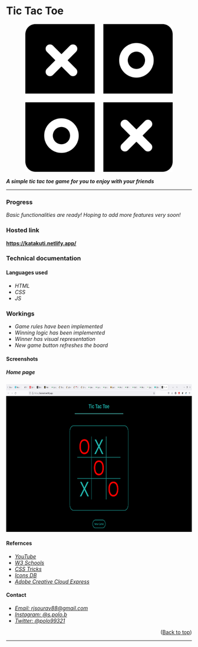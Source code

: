 <div id="top"></div>

# **Tic Tac Toe**

<p align="center">
    <img 
    width="400"
    height="400"
    src="./assets/tic-tac-toe.png"
    />
</p>

**_A simple tic tac toe game for you to enjoy with your friends_**

---

### **Progress**

_Basic functionalities are ready! Hoping to add more features very soon!_

### **Hosted link**

**https://katakuti.netlify.app/**

### **Technical documentation**

#### Languages used

- _HTML_
- _CSS_
- _JS_

### Workings

- _Game rules have been implemented_
- _Winning logic has been implemented_
- _Winner has visual representation_
- _New game button refreshes the board_


#### Screenshots

##### Home page

<p align="center">
    <img 
    width="700"
    height="400"
    src="./assets/Screenshot from 2022-06-16 21-45-41.png"
    />
</p>

#### Refernces

* _[YouTube](https://www.youtube.com/)_
* _[W3 Schools](https://www.w3schools.com/)_
* _[CSS Tricks](https://css-tricks.com/)_
* _[Icons DB](https://www.iconsdb.com/)_
* _[Adobe Creative Cloud Express](https://express.adobe.com/sp/onboarding)_

#### Contact

* _[Email: rjsourav88@gmail.com](https://mail.google.com/mail/u/0/#inbox?compose=new)_
* _[Instagram: @s.polo.b](https://www.instagram.com/s.polo.b/)_
* _[Twitter: @polo99321](https://twitter.com/polo99321)_

<p align="right">(<a href="#top">Back to top</a>)</p>

---